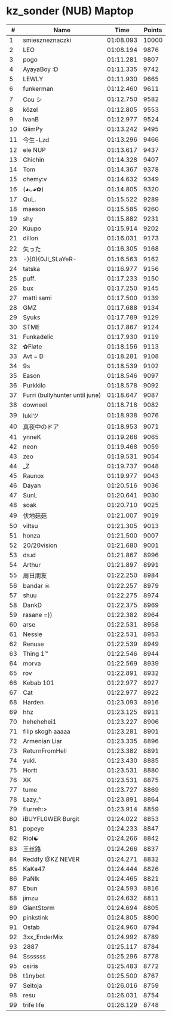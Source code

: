 # kz_sonder (NUB) Maptop

|  # | Name | Time | Points |
|-------------- | -------------- | -------------- | -------------- | 
| 1 | smieszneznaczki | 01:08.093 | 10000 | 
| 2 | LEO | 01:08.194 | 9876 | 
| 3 | pogo | 01:11.281 | 9807 | 
| 4 | AyayaBoy :D | 01:11.335 | 9742 | 
| 5 | LEWLY | 01:11.930 | 9665 | 
| 6 | funkerman | 01:12.460 | 9611 | 
| 7 | Cou シ | 01:12.750 | 9582 | 
| 8 | közel | 01:12.805 | 9553 | 
| 9 | IvanB | 01:12.977 | 9524 | 
| 10 | GiimPy | 01:13.242 | 9495 | 
| 11 | 今生-Lzd | 01:13.296 | 9466 | 
| 12 | ele NUP | 01:13.617 | 9437 | 
| 13 | Chichin | 01:14.328 | 9407 | 
| 14 | Tom | 01:14.367 | 9378 | 
| 15 | chemy:v | 01:14.632 | 9349 | 
| 16 | (◕ᴗ◕✿) | 01:14.805 | 9320 | 
| 17 | QuL. | 01:15.522 | 9289 | 
| 18 | maeson | 01:15.585 | 9260 | 
| 19 | shy | 01:15.882 | 9231 | 
| 20 | Kuupo | 01:15.914 | 9202 | 
| 21 | dillon | 01:16.031 | 9173 | 
| 22 | 失った | 01:16.305 | 9168 | 
| 23 | -}{0}{0JI_SLaYeR- | 01:16.563 | 9162 | 
| 24 | tatska | 01:16.977 | 9156 | 
| 25 | puff. | 01:17.233 | 9150 | 
| 26 | bux | 01:17.250 | 9145 | 
| 27 | matti sami | 01:17.500 | 9139 | 
| 28 | GMZ | 01:17.688 | 9134 | 
| 29 | Syuks | 01:17.789 | 9129 | 
| 30 | STME | 01:17.867 | 9124 | 
| 31 | Funkadelic | 01:17.930 | 9119 | 
| 32 | ✿Fløte | 01:18.156 | 9113 | 
| 33 | Avt = D | 01:18.281 | 9108 | 
| 34 | 9s | 01:18.539 | 9102 | 
| 35 | Eason | 01:18.546 | 9097 | 
| 36 | Purkkilo | 01:18.578 | 9092 | 
| 37 | Furri (bullyhunter until june) | 01:18.647 | 9087 | 
| 38 | downeel | 01:18.718 | 9082 | 
| 39 | lukiツ | 01:18.938 | 9076 | 
| 40 | 真夜中のドア | 01:18.953 | 9071 | 
| 41 | ynneK | 01:19.266 | 9065 | 
| 42 | neon | 01:19.468 | 9059 | 
| 43 | zeo | 01:19.531 | 9054 | 
| 44 | _Z | 01:19.737 | 9048 | 
| 45 | Raunox | 01:19.977 | 9043 | 
| 46 | Dayan | 01:20.516 | 9036 | 
| 47 | SunL | 01:20.641 | 9030 | 
| 48 | soak | 01:20.710 | 9025 | 
| 49 | 伏地菇菇 | 01:21.007 | 9019 | 
| 50 | viltsu | 01:21.305 | 9013 | 
| 51 | honza | 01:21.500 | 9007 | 
| 52 | 20/20vision | 01:21.680 | 9001 | 
| 53 | dsɹd | 01:21.867 | 8996 | 
| 54 | Arthur | 01:21.897 | 8991 | 
| 55 | 周日朋友 | 01:22.250 | 8984 | 
| 56 | bandar ☠ | 01:22.257 | 8979 | 
| 57 | shuu | 01:22.275 | 8974 | 
| 58 | DankD | 01:22.375 | 8969 | 
| 59 | rasane =)) | 01:22.382 | 8964 | 
| 60 | arse | 01:22.531 | 8958 | 
| 61 | Nessie | 01:22.531 | 8953 | 
| 62 | Renuse | 01:22.539 | 8949 | 
| 63 | Thing 1™ | 01:22.546 | 8944 | 
| 64 | morva | 01:22.569 | 8939 | 
| 65 | rov | 01:22.891 | 8932 | 
| 66 | Kebab 101 | 01:22.977 | 8927 | 
| 67 | Cat | 01:22.977 | 8922 | 
| 68 | Harden | 01:23.093 | 8916 | 
| 69 | hhz | 01:23.125 | 8911 | 
| 70 | hehehehei1 | 01:23.227 | 8906 | 
| 71 | filip skogh aaaaa | 01:23.281 | 8901 | 
| 72 | Armenian Liar | 01:23.335 | 8896 | 
| 73 | ReturnFromHell | 01:23.382 | 8891 | 
| 74 | yuki. | 01:23.430 | 8885 | 
| 75 | Hortt | 01:23.531 | 8880 | 
| 76 | XK | 01:23.531 | 8875 | 
| 77 | tume | 01:23.727 | 8869 | 
| 78 | Lazy_^ | 01:23.891 | 8864 | 
| 79 | flurreh:> | 01:23.914 | 8859 | 
| 80 | iBUYFL0WER Burgit | 01:24.022 | 8853 | 
| 81 | popeye | 01:24.233 | 8847 | 
| 82 | Riol☯ | 01:24.266 | 8842 | 
| 83 | 王丝路 | 01:24.266 | 8837 | 
| 84 | Reddfy @KZ NEVER | 01:24.271 | 8832 | 
| 85 | KaKa47 | 01:24.444 | 8826 | 
| 86 | PaNlk | 01:24.465 | 8821 | 
| 87 | Ebun | 01:24.593 | 8816 | 
| 88 | jimzu | 01:24.632 | 8811 | 
| 89 | GiantStorm | 01:24.694 | 8805 | 
| 90 | pinkstink | 01:24.805 | 8800 | 
| 91 | Ostab | 01:24.960 | 8794 | 
| 92 | 3xx_EnderMix | 01:24.992 | 8789 | 
| 93 | 2887 | 01:25.117 | 8784 | 
| 94 | Sssssss | 01:25.296 | 8778 | 
| 95 | osiris | 01:25.483 | 8772 | 
| 96 | t1nybot | 01:25.500 | 8767 | 
| 97 | Seitoja | 01:26.016 | 8759 | 
| 98 | resu | 01:26.031 | 8754 | 
| 99 | trife life | 01:26.129 | 8748 | 

